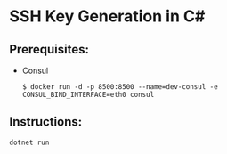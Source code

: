 # SSH Key Generation in C#

## Prerequisites:

- Consul
  ```
  $ docker run -d -p 8500:8500 --name=dev-consul -e CONSUL_BIND_INTERFACE=eth0 consul
  ```

## Instructions:

```
dotnet run
```